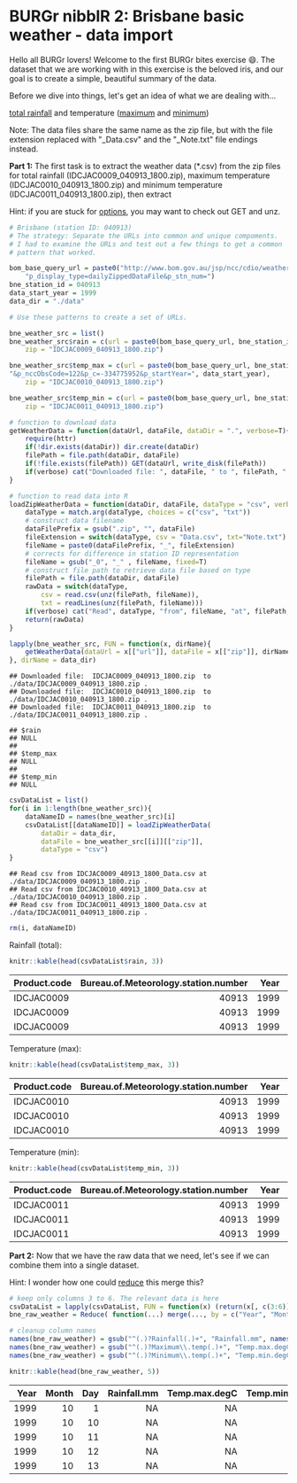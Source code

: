 BURGr nibblR 2: Brisbane basic weather - data import
====================================================

Hello all BURGr lovers! Welcome to the first BURGr bites exercise :smile:. The dataset that we are working with in this exercise is the beloved iris, and our goal is to create a simple, beautiful summary of the data.

Before we dive into things, let's get an idea of what we are dealing with...

[total rainfall](http://www.bom.gov.au/jsp/ncc/cdio/weatherData/av?p_display_type=dailyZippedDataFile&p_stn_num=40913&p_nccObsCode=136&p_c=-334778842&p_startYear=1999) and temperature ([maximum](http://www.bom.gov.au/jsp/ncc/cdio/weatherData/av?p_display_type=dailyZippedDataFile&p_stn_num=40913&p_nccObsCode=122&p_c=-334775952&p_startYear=1999) and [minimum](http://www.bom.gov.au/jsp/ncc/cdio/weatherData/av?p_display_type=dailyZippedDataFile&p_stn_num=40913&p_nccObsCode=123&p_c=-334776148&p_startYear=1999))

Note: The data files share the same name as the zip file, but with the file extension replaced with "\_Data.csv" and the "\_Note.txt" file endings instead.

**Part 1:**<a id="part1"></a> The first task is to extract the weather data (\*.csv) from the zip files for total rainfall (IDCJAC0009\_040913\_1800.zip), maximum temperature (IDCJAC0010\_040913\_1800.zip) and minimum temperature (IDCJAC0011\_040913\_1800.zip), then extract

Hint: if you are stuck for [options](http://stackoverflow.com/questions/28404232/#39911839), you may want to check out GET and unz.

``` r
# Brisbane (station ID: 040913)
# The strategy: Separate the URLs into common and unique compoments. 
# I had to examine the URLs and test out a few things to get a common 
# pattern that worked.

bom_base_query_url = paste0("http://www.bom.gov.au/jsp/ncc/cdio/weatherData/av?", 
    "p_display_type=dailyZippedDataFile&p_stn_num=")
bne_station_id = 040913
data_start_year = 1999
data_dir = "./data"

# Use these patterns to create a set of URLs.

bne_weather_src = list()
bne_weather_src$rain = c(url = paste0(bom_base_query_url, bne_station_id, "&p_nccObsCode=136&p_c=-334778842&p_startYear=", data_start_year), 
    zip = "IDCJAC0009_040913_1800.zip")

bne_weather_src$temp_max = c(url = paste0(bom_base_query_url, bne_station_id,
"&p_nccObsCode=122&p_c=-334775952&p_startYear=", data_start_year), 
    zip = "IDCJAC0010_040913_1800.zip")

bne_weather_src$temp_min = c(url = paste0(bom_base_query_url, bne_station_id, "&p_nccObsCode=123&p_c=-334776148&p_startYear=", data_start_year), 
    zip = "IDCJAC0011_040913_1800.zip")

# function to download data 
getWeatherData = function(dataUrl, dataFile, dataDir = ".", verbose=T){
    require(httr)
    if(!dir.exists(dataDir)) dir.create(dataDir)
    filePath = file.path(dataDir, dataFile)
    if(!file.exists(filePath)) GET(dataUrl, write_disk(filePath))
    if(verbose) cat("Downloaded file: ", dataFile, " to ", filePath, ".\n")
}

# function to read data into R
loadZipWeatherData = function(dataDir, dataFile, dataType = "csv", verbose=T){
    dataType = match.arg(dataType, choices = c("csv", "txt"))
    # construct data filename
    dataFilePrefix = gsub(".zip", "", dataFile)
    fileExtension = switch(dataType, csv = "Data.csv", txt="Note.txt")
    fileName = paste0(dataFilePrefix, "_", fileExtension)
    # corrects for difference in station ID representation
    fileName = gsub("_0", "_" , fileName, fixed=T)
    # construct file path to retrieve data file based on type 
    filePath = file.path(dataDir, dataFile)
    rawData = switch(dataType, 
        csv = read.csv(unz(filePath, fileName)), 
        txt = readLines(unz(filePath, fileName)))
    if(verbose) cat("Read", dataType, "from", fileName, "at", filePath, ".\n")
    return(rawData)
}
```

``` r
lapply(bne_weather_src, FUN = function(x, dirName){
    getWeatherData(dataUrl = x[["url"]], dataFile = x[["zip"]], dirName)
}, dirName = data_dir)
```

    ## Downloaded file:  IDCJAC0009_040913_1800.zip  to  ./data/IDCJAC0009_040913_1800.zip .
    ## Downloaded file:  IDCJAC0010_040913_1800.zip  to  ./data/IDCJAC0010_040913_1800.zip .
    ## Downloaded file:  IDCJAC0011_040913_1800.zip  to  ./data/IDCJAC0011_040913_1800.zip .

    ## $rain
    ## NULL
    ## 
    ## $temp_max
    ## NULL
    ## 
    ## $temp_min
    ## NULL

``` r
csvDataList = list()
for(i in 1:length(bne_weather_src)){
    dataNameID = names(bne_weather_src)[i]
    csvDataList[[dataNameID]] = loadZipWeatherData(
        dataDir = data_dir,
        dataFile = bne_weather_src[[i]][["zip"]],
        dataType = "csv")
}
```

    ## Read csv from IDCJAC0009_40913_1800_Data.csv at ./data/IDCJAC0009_040913_1800.zip .
    ## Read csv from IDCJAC0010_40913_1800_Data.csv at ./data/IDCJAC0010_040913_1800.zip .
    ## Read csv from IDCJAC0011_40913_1800_Data.csv at ./data/IDCJAC0011_040913_1800.zip .

``` r
rm(i, dataNameID)
```

Rainfall (total):

``` r
knitr::kable(head(csvDataList$rain, 3))
```

| Product.code |  Bureau.of.Meteorology.station.number|  Year|  Month|  Day|  Rainfall.amount..millimetres.|  Period.over.which.rainfall.was.measured..days.| Quality |
|:-------------|-------------------------------------:|-----:|------:|----:|------------------------------:|-----------------------------------------------:|:--------|
| IDCJAC0009   |                                 40913|  1999|      1|    1|                             NA|                                              NA|         |
| IDCJAC0009   |                                 40913|  1999|      1|    2|                             NA|                                              NA|         |
| IDCJAC0009   |                                 40913|  1999|      1|    3|                             NA|                                              NA|         |

Temperature (max):

``` r
knitr::kable(head(csvDataList$temp_max, 3))
```

| Product.code |  Bureau.of.Meteorology.station.number|  Year|  Month|  Day|  Maximum.temperature..Degree.C.|  Days.of.accumulation.of.maximum.temperature| Quality |
|:-------------|-------------------------------------:|-----:|------:|----:|-------------------------------:|--------------------------------------------:|:--------|
| IDCJAC0010   |                                 40913|  1999|      1|    1|                              NA|                                           NA|         |
| IDCJAC0010   |                                 40913|  1999|      1|    2|                              NA|                                           NA|         |
| IDCJAC0010   |                                 40913|  1999|      1|    3|                              NA|                                           NA|         |

Temperature (min):

``` r
knitr::kable(head(csvDataList$temp_min, 3))
```

| Product.code |  Bureau.of.Meteorology.station.number|  Year|  Month|  Day|  Minimum.temperature..Degree.C.|  Days.of.accumulation.of.minimum.temperature| Quality |
|:-------------|-------------------------------------:|-----:|------:|----:|-------------------------------:|--------------------------------------------:|:--------|
| IDCJAC0011   |                                 40913|  1999|      1|    1|                              NA|                                           NA|         |
| IDCJAC0011   |                                 40913|  1999|      1|    2|                              NA|                                           NA|         |
| IDCJAC0011   |                                 40913|  1999|      1|    3|                              NA|                                           NA|         |

**Part 2:**<a id="part2"></a> Now that we have the raw data that we need, let's see if we can combine them into a single dataset.

Hint: I wonder how one could [reduce](http://stackoverflow.com/questions/8091303/) this merge this?

``` r
# keep only columns 3 to 6. The relevant data is here
csvDataList = lapply(csvDataList, FUN = function(x) (return(x[, c(3:6)]) ))
bne_raw_weather = Reduce( function(...) merge(..., by = c("Year", "Month", "Day")), csvDataList)

# cleanup column names
names(bne_raw_weather) = gsub("^(.)?Rainfall(.)+", "Rainfall.mm", names(bne_raw_weather))
names(bne_raw_weather) = gsub("^(.)?Maximum\\.temp(.)+", "Temp.max.degC", names(bne_raw_weather))
names(bne_raw_weather) = gsub("^(.)?Minimum\\.temp(.)+", "Temp.min.degC", names(bne_raw_weather))

knitr::kable(head(bne_raw_weather, 5))
```

|  Year|  Month|  Day|  Rainfall.mm|  Temp.max.degC|  Temp.min.degC|
|-----:|------:|----:|------------:|--------------:|--------------:|
|  1999|     10|    1|           NA|             NA|             NA|
|  1999|     10|   10|           NA|             NA|             NA|
|  1999|     10|   11|           NA|             NA|             NA|
|  1999|     10|   12|           NA|             NA|             NA|
|  1999|     10|   13|           NA|             NA|             NA|
